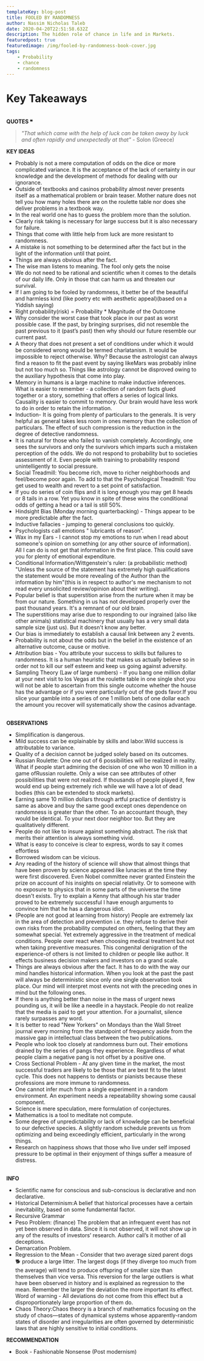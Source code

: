 ```yaml
---
templateKey: blog-post
title: FOOLED BY RANDOMNESS
author: Nassim Nicholas Taleb
date: 2020-04-20T22:51:58.632Z
description: The hidden role of chance in life and in Markets.
featuredpost: true
featuredimage: /img/fooled-by-randomness-book-cover.jpg
tags:
    - Probability
    - chance
    - randomness
---
```


# Key Takeaways

\
**QUOTES ❝**

> _"That which came with the help of luck can be taken away by luck and often rapidly and unexpectedly at that"_ - Solon (Greece)

**KEY IDEAS**

-   Probably is not a mere computation of odds on the dice or more complicated variance. It is the acceptance of the lack of certainty in our knowledge and the development of methods for dealing with our ignorance.
-   Outside of textbooks and casinos probability almost never presents itself as a mathematical problem or brain teaser. Mother nature does not tell you how many holes there are on the roulette table nor does she deliver problems in a textbook way.
-   In the real world one has to guess the problem more than the solution.
-   Clearly risk taking is necessary for large success but it is also necessary for failure.
-   Things that come with little help from luck are more resistant to randomness.
-   A mistake is not something to be determined after the fact but in the light of the information until that point.
-   Things are always obvious after the fact.
-   The wise man listens to meaning. The fool only gets the noise
-   We do not need to be rational and scientific when it comes to the details of our daily life. Only in those that can harm us and threaten our survival.
-   If I am going to be fooled by randomness, it better be of the beautiful and harmless kind (like poetry etc with aesthetic appeal)(based on a Yiddish saying)
-   Right probability(risk) = Probability \* Magnitude of the Outcome
-   Why consider the worst case that took place in our past as worst possible case. If the past, by bringing surprises, did not resemble the past previous to it (past’s past) then why should our future resemble our current past.
-   A theory that does not present a set of conditions under which it would be considered wrong would be termed charlatanism. It would be impossible to reject otherwise. Why? Because the astrologist can always find a reason to fit the past event by saying likeMars was probably inline but not too much so. Things like astrology cannot be disproved owing to the auxiliary hypothesis that come into play.
-   Memory in humans is a large machine to make inductive inferences. What is easier to remember - a collection of random facts glued together or a story, something that offers a series of logical links. Causality is easier to commit to memory. Our brain would have less work to do in order to retain the information.
-   Induction- It is going from plenty of particulars to the generals. It is very helpful as general takes less room in ones memory than the collection of particulars. The effect of such compression is the reduction in the degree of detective randomness.
-   It is natural for those who failed to vanish completely. Accordingly, one sees the survivors and only the survivors which imparts such a mistaken perception of the odds. We do not respond to probability but to societies assessment of it. Even people with training to probability respond unintelligently to social pressure.
-   Social Treadmill: You become rich, move to richer neighborhoods and feel/become poor again. To add to that the Psychological Treadmill: You get used to wealth and revert to a set point of satisfaction.
-   If you do series of coin flips and it is long enough you may get 8 heads or 8 tails in a row. Yet you know in spite of these wins the conditional odds of getting a head or a tail is still 50%.
-   Hindsight Bias (Monday morning quarterbacking) - Things appear to be more predictable after the fact.
-   Inductive fallacies - jumping to general conclusions too quickly.
-   Psychologists call emotions " lubricants of reason”.
-   Wax in my Ears - I cannot stop my emotions to run when I read about someone's opinion on something (or any other source of information). All I can do is not get that information in the first place. This could save you for plenty of emotional expenditure.
-   Conditional Information/Wittgenstein's ruler: (a probabilistic method) "Unless the source of the statement has extremely high qualifications the statement would be more revealing of the Author than the information by him"(this is in respect to author's me mechanism to not read every unsolicited review/opinion about their writing).
-   Popular belief is that superstition arise from the nurture when it may be from our nature. Something in us has not developed properly over the past thousand years. It's a remnant of our old brain.
-   The superstitions may arise due to responding to our ingrained (also like other animals) statistical machinery that usually has a very small data sample size (just us). But it doesn't know any better.
-   Our bias is immediately to establish a causal link between any 2 events.
-   Probability is not about the odds but in the belief in the existence of an alternative outcome, cause or motive.
-   Attribution bias - You attribute your success to skills but failures to randomness. It is a human heuristic that makes us actually believe so in order not to kill our self esteem and keep us going against adversity.
-   Sampling Theory (Law of large numbers) - If you bang one million dollar at your next visit to los Vegas at the roulette table in one single shot you will not be able to ascertain from this single outcome whether the house has the advantage or if you were particularly out of the gods favor.If you slice your gamble into a series of one 1 million bets of one dollar each the amount you recover will systematically show the casinos advantage.

\
**OBSERVATIONS**

-   Simplification is dangerous.
-   Mild success can be explainable by skills and labor.Wild success is attributable to variance.
-   Quality of a decision cannot be judged solely based on its outcomes.
-   Russian Roulette: One one out of 6 possibilities will be realized in reality. What if people start admiring the decision of one who won 10 million in a game ofRussian roulette. Only a wise can see attributes of other possibilities that were not realized. If thousands of people played it, few would end up being extremely rich while we will have a lot of dead bodies (this can be extended to stock markets).
-   Earning same 10 million dollars through artful practice of dentistry is same as above and buy the same good except ones dependence on randomness is greater than the other. To an accountant though, they would be identical. To your next door neighbor too. But they are qualitatively different.
-   People do not like to insure against something abstract. The risk that merits their attention is always something vivid.
-   What is easy to conceive is clear to express, words to say it comes effortless
-   Borrowed wisdom can be vicious.
-   Any reading of the history of science will show that almost things that have been proven by science appeared like lunacies at the time they were first discovered. Even Nobel committee never granted Einstein the prize on account of his insights on special relativity. Or to someone with no exposure to physics that in some parts of the universe the time doesn't exists. Try to explain a Kenny that although his star trader proved to be extremely successful I have enough arguments to convince him that he has a dangerous idiot.
-   (People are not good at learning from history) People are extremely lax in the area of detection and prevention i.e. they refuse to derive their own risks from the probability computed on others, feeling that they am somewhat special. Yet extremely aggressive in the treatment of medical conditions. People over react when choosing medical treatment but not when taking preventive measures. This congenital denigration of the experience-of others is not limited to children or people like author. It effects business decision makers and investors on a grand scale.
-   Things are always obvious after the fact. It has to do with the way our mind handles historical information. When you look at the past the past will always be deterministic since only one single observation took place. Our mind will interpret most events not with the preceding ones in mind but the following ones.
-   If there is anything better than noise in the mass of urgent news pounding us, it will be like a needle in a haystack. People do not realize that the media is paid to get your attention. For a journalist, silence rarely surpasses any word.
-   It is better to read "New Yorkers" on Mondays than the Wall Street journal every morning from the standpoint of frequency aside from the massive gap in intellectual class between the two publications.
-   People who look too closely at randomness burn out. Their emotions drained by the series of pangs they experience. Regardless of what people claim a negative pang is not offset by a positive one.
-   Cross Sectional Problem - At any given time in the market, the most successful traders are likely to be those that are best fit to the latest cycle. This does not happens to dentists or pianists because these professions are more immune to randomness.
-   One cannot infer much from a single experiment in a random environment. An experiment needs a repeatability showing some causal component.
-   Science is mere speculation, mere formulation of conjectures.
-   Mathematics is a tool to meditate not compute.
-   Some degree of unpredictability or lack of knowledge can be beneficial to our defective species. A slightly random schedule prevents us from optimizing and being exceedingly efficient, particularly in the wrong things.
-   Research on happiness shows that those who live under self imposed pressure to be optimal in their enjoyment of things suffer a measure of distress.

\
**INFO**

-   Scientific name for conscious and sub-conscious is declarative and non declarative.
-   Historical Determinism:A belief that historical processes have a certain inevitability, based on some fundamental factor.
-   Recursive Grammar
-   Peso Problem: (finance) The problem that an infrequent event has not yet been observed in data. Since it is not observed, it will not show up in any of the results of investors’ research. Author call’s it mother of all deceptions.
-   Demarcation Problem.
-   Regression to the Mean - Consider that two average sized parent dogs 🐕 produce a large litter. The largest dogs (if they diverge too much from the average) will tend to produce offspring of smaller size than themselves than vice versa. This reversion for the large outliers is what have been observed in history and is explained as regression to the mean. Remember the larger the deviation the more important its effect. Word of warning - All deviations do not come from this effect but a disproportionately large proportion of them do.
-   Chaos Theory:Chaos theory is a branch of mathematics focusing on the study of chaos—states of dynamical systems whose apparently-random states of disorder and irregularities are often governed by deterministic laws that are highly sensitive to initial conditions.

**RECOMMENDATION**

-   Book - Fashionable Nonsense (Post modernism)
